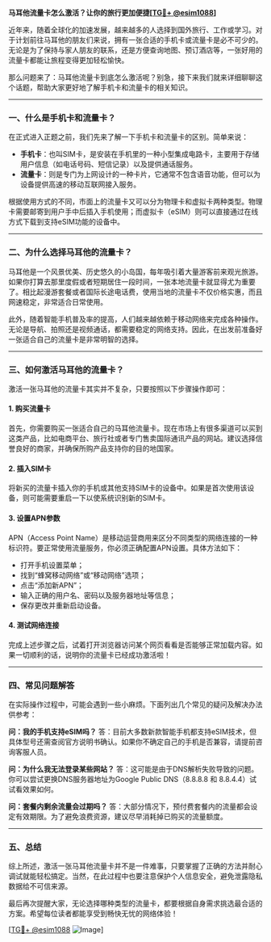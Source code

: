**马耳他流量卡怎么激活？让你的旅行更加便捷[[TG💪+ @esim1088](https://t.me/s/esim1088)]**

近年来，随着全球化的加速发展，越来越多的人选择到国外旅行、工作或学习。对于计划前往马耳他的朋友们来说，拥有一张合适的手机卡或流量卡是必不可少的。无论是为了保持与家人朋友的联系，还是方便查询地图、预订酒店等，一张好用的流量卡都能让旅程变得更加轻松愉快。

那么问题来了：马耳他流量卡到底怎么激活呢？别急，接下来我们就来详细聊聊这个话题，帮助大家更好地了解手机卡和流量卡的相关知识。

---

### 一、什么是手机卡和流量卡？

在正式进入正题之前，我们先来了解一下手机卡和流量卡的区别。简单来说：

- **手机卡**：也叫SIM卡，是安装在手机里的一种小型集成电路卡，主要用于存储用户信息（如电话号码、短信记录）以及提供通话服务。
- **流量卡**：则是专门为上网设计的一种卡片，它通常不包含语音功能，但可以为设备提供高速的移动互联网接入服务。

根据使用方式的不同，市面上的流量卡又可以分为物理卡和虚拟卡两种类型。物理卡需要邮寄到用户手中后插入手机使用；而虚拟卡（eSIM）则可以直接通过在线方式下载到支持eSIM功能的设备中。

---

### 二、为什么选择马耳他的流量卡？

马耳他是一个风景优美、历史悠久的小岛国，每年吸引着大量游客前来观光旅游。如果你打算去那里度假或者短期居住一段时间，一张本地流量卡就显得尤为重要了。相比起漫游套餐或者国际长途电话费，使用当地的流量卡不仅价格实惠，而且网速稳定，非常适合日常使用。

此外，随着智能手机普及率的提高，人们越来越依赖于移动网络来完成各种操作。无论是导航、拍照还是视频通话，都需要稳定的网络支持。因此，在出发前准备好一张适合自己的流量卡是非常明智的选择。

---

### 三、如何激活马耳他的流量卡？

激活一张马耳他的流量卡其实并不复杂，只要按照以下步骤操作即可：

#### 1. 购买流量卡
首先，你需要购买一张适合自己的马耳他流量卡。现在市场上有很多渠道可以买到这类产品，比如电商平台、旅行社或者专门售卖国际通讯产品的网站。建议选择信誉良好的商家，并确保所购产品支持你的目的地国家。

#### 2. 插入SIM卡
将新买的流量卡插入你的手机或其他支持SIM卡的设备中。如果是首次使用该设备，则可能需要重启一下以使系统识别新的SIM卡。

#### 3. 设置APN参数
APN（Access Point Name）是移动运营商用来区分不同类型的网络连接的一种标识符。要正常使用流量服务，你必须正确配置APN设置。具体方法如下：
   - 打开手机设置菜单；
   - 找到“蜂窝移动网络”或“移动网络”选项；
   - 点击“添加新APN”；
   - 输入正确的用户名、密码以及服务器地址等信息；
   - 保存更改并重新启动设备。

#### 4. 测试网络连接
完成上述步骤之后，试着打开浏览器访问某个网页看看是否能够正常加载内容。如果一切顺利的话，说明你的流量卡已经成功激活啦！

---

### 四、常见问题解答

在实际操作过程中，可能会遇到一些小麻烦。下面列出几个常见的疑问及解决办法供参考：

**问：我的手机支持eSIM吗？**
答：目前大多数新款智能手机都支持eSIM技术，但具体型号还需查阅官方说明书确认。如果你不确定自己的手机是否兼容，请提前咨询客服人员。

**问：为什么我无法登录某些网站？**
答：这可能是由于DNS解析失败导致的问题。你可以尝试更换DNS服务器地址为Google Public DNS（8.8.8.8 和 8.8.4.4）试试看效果如何。

**问：套餐内剩余流量会过期吗？**
答：大部分情况下，预付费套餐内的流量都会设定有效期限。为了避免浪费资源，建议尽早消耗掉已购买的流量额度。

---

### 五、总结

综上所述，激活一张马耳他流量卡并不是一件难事，只要掌握了正确的方法并耐心调试就能轻松搞定。当然，在此过程中也要注意保护个人信息安全，避免泄露隐私数据给不可信来源。

最后再次提醒大家，无论选择哪种类型的流量卡，都要根据自身需求挑选最合适的方案。希望每位读者都能享受到畅快无忧的网络体验！

[[TG💪+ @esim1088](https://t.me/s/esim1088) ![Image](https://i.postimg.cc/4NQfJmqS/Snipaste-2025-05-13-00-14-12.png)]